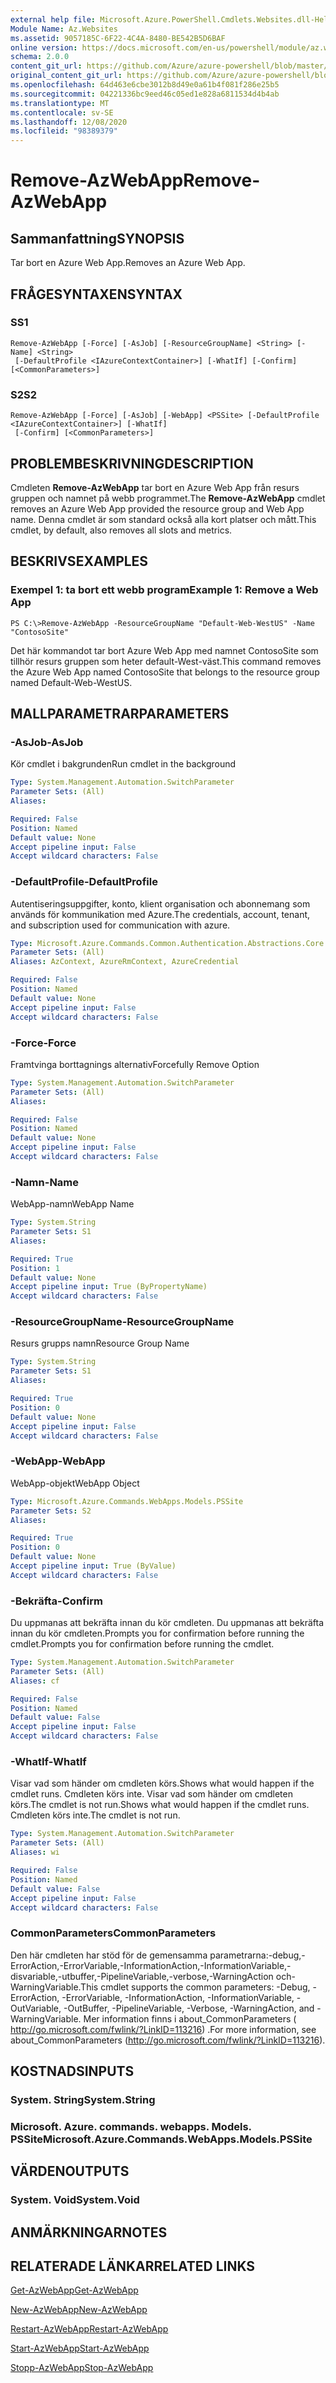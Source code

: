 ```yaml
---
external help file: Microsoft.Azure.PowerShell.Cmdlets.Websites.dll-Help.xml
Module Name: Az.Websites
ms.assetid: 9057185C-6F22-4C4A-8480-BE542B5D6BAF
online version: https://docs.microsoft.com/en-us/powershell/module/az.websites/remove-azwebapp
schema: 2.0.0
content_git_url: https://github.com/Azure/azure-powershell/blob/master/src/Websites/Websites/help/Remove-AzWebApp.md
original_content_git_url: https://github.com/Azure/azure-powershell/blob/master/src/Websites/Websites/help/Remove-AzWebApp.md
ms.openlocfilehash: 64d463e6cbe3012b8d49e0a61b4f081f286e25b5
ms.sourcegitcommit: 04221336bc9eed46c05ed1e828a6811534d4b4ab
ms.translationtype: MT
ms.contentlocale: sv-SE
ms.lasthandoff: 12/08/2020
ms.locfileid: "98389379"
---
```

# <span data-ttu-id="586e5-101">Remove-AzWebApp</span><span class="sxs-lookup"><span data-stu-id="586e5-101">Remove-AzWebApp</span></span>

## <span data-ttu-id="586e5-102">Sammanfattning</span><span class="sxs-lookup"><span data-stu-id="586e5-102">SYNOPSIS</span></span>
<span data-ttu-id="586e5-103">Tar bort en Azure Web App.</span><span class="sxs-lookup"><span data-stu-id="586e5-103">Removes an Azure Web App.</span></span>

## <span data-ttu-id="586e5-104">FRÅGESYNTAXEN</span><span class="sxs-lookup"><span data-stu-id="586e5-104">SYNTAX</span></span>

### <span data-ttu-id="586e5-105">S</span><span class="sxs-lookup"><span data-stu-id="586e5-105">S1</span></span>
```
Remove-AzWebApp [-Force] [-AsJob] [-ResourceGroupName] <String> [-Name] <String>
 [-DefaultProfile <IAzureContextContainer>] [-WhatIf] [-Confirm] [<CommonParameters>]
```

### <span data-ttu-id="586e5-106">S2</span><span class="sxs-lookup"><span data-stu-id="586e5-106">S2</span></span>
```
Remove-AzWebApp [-Force] [-AsJob] [-WebApp] <PSSite> [-DefaultProfile <IAzureContextContainer>] [-WhatIf]
 [-Confirm] [<CommonParameters>]
```

## <span data-ttu-id="586e5-107">PROBLEMBESKRIVNING</span><span class="sxs-lookup"><span data-stu-id="586e5-107">DESCRIPTION</span></span>
<span data-ttu-id="586e5-108">Cmdleten **Remove-AzWebApp** tar bort en Azure Web App från resurs gruppen och namnet på webb programmet.</span><span class="sxs-lookup"><span data-stu-id="586e5-108">The **Remove-AzWebApp** cmdlet removes an Azure Web App provided the resource group and Web App name.</span></span>
<span data-ttu-id="586e5-109">Denna cmdlet är som standard också alla kort platser och mått.</span><span class="sxs-lookup"><span data-stu-id="586e5-109">This cmdlet, by default, also removes all slots and metrics.</span></span>

## <span data-ttu-id="586e5-110">BESKRIVS</span><span class="sxs-lookup"><span data-stu-id="586e5-110">EXAMPLES</span></span>

### <span data-ttu-id="586e5-111">Exempel 1: ta bort ett webb program</span><span class="sxs-lookup"><span data-stu-id="586e5-111">Example 1: Remove a Web App</span></span>
```
PS C:\>Remove-AzWebApp -ResourceGroupName "Default-Web-WestUS" -Name "ContosoSite"
```

<span data-ttu-id="586e5-112">Det här kommandot tar bort Azure Web App med namnet ContosoSite som tillhör resurs gruppen som heter default-West-väst.</span><span class="sxs-lookup"><span data-stu-id="586e5-112">This command removes the Azure Web App named ContosoSite that belongs to the resource group named Default-Web-WestUS.</span></span>

## <span data-ttu-id="586e5-113">MALLPARAMETRAR</span><span class="sxs-lookup"><span data-stu-id="586e5-113">PARAMETERS</span></span>

### <span data-ttu-id="586e5-114">-AsJob</span><span class="sxs-lookup"><span data-stu-id="586e5-114">-AsJob</span></span>
<span data-ttu-id="586e5-115">Kör cmdlet i bakgrunden</span><span class="sxs-lookup"><span data-stu-id="586e5-115">Run cmdlet in the background</span></span>

```yaml
Type: System.Management.Automation.SwitchParameter
Parameter Sets: (All)
Aliases:

Required: False
Position: Named
Default value: None
Accept pipeline input: False
Accept wildcard characters: False
```

### <span data-ttu-id="586e5-116">-DefaultProfile</span><span class="sxs-lookup"><span data-stu-id="586e5-116">-DefaultProfile</span></span>
<span data-ttu-id="586e5-117">Autentiseringsuppgifter, konto, klient organisation och abonnemang som används för kommunikation med Azure.</span><span class="sxs-lookup"><span data-stu-id="586e5-117">The credentials, account, tenant, and subscription used for communication with azure.</span></span>

```yaml
Type: Microsoft.Azure.Commands.Common.Authentication.Abstractions.Core.IAzureContextContainer
Parameter Sets: (All)
Aliases: AzContext, AzureRmContext, AzureCredential

Required: False
Position: Named
Default value: None
Accept pipeline input: False
Accept wildcard characters: False
```

### <span data-ttu-id="586e5-118">-Force</span><span class="sxs-lookup"><span data-stu-id="586e5-118">-Force</span></span>
<span data-ttu-id="586e5-119">Framtvinga borttagnings alternativ</span><span class="sxs-lookup"><span data-stu-id="586e5-119">Forcefully Remove Option</span></span>

```yaml
Type: System.Management.Automation.SwitchParameter
Parameter Sets: (All)
Aliases:

Required: False
Position: Named
Default value: None
Accept pipeline input: False
Accept wildcard characters: False
```

### <span data-ttu-id="586e5-120">-Namn</span><span class="sxs-lookup"><span data-stu-id="586e5-120">-Name</span></span>
<span data-ttu-id="586e5-121">WebApp-namn</span><span class="sxs-lookup"><span data-stu-id="586e5-121">WebApp Name</span></span>

```yaml
Type: System.String
Parameter Sets: S1
Aliases:

Required: True
Position: 1
Default value: None
Accept pipeline input: True (ByPropertyName)
Accept wildcard characters: False
```

### <span data-ttu-id="586e5-122">-ResourceGroupName</span><span class="sxs-lookup"><span data-stu-id="586e5-122">-ResourceGroupName</span></span>
<span data-ttu-id="586e5-123">Resurs grupps namn</span><span class="sxs-lookup"><span data-stu-id="586e5-123">Resource Group Name</span></span>

```yaml
Type: System.String
Parameter Sets: S1
Aliases:

Required: True
Position: 0
Default value: None
Accept pipeline input: False
Accept wildcard characters: False
```

### <span data-ttu-id="586e5-124">-WebApp</span><span class="sxs-lookup"><span data-stu-id="586e5-124">-WebApp</span></span>
<span data-ttu-id="586e5-125">WebApp-objekt</span><span class="sxs-lookup"><span data-stu-id="586e5-125">WebApp Object</span></span>

```yaml
Type: Microsoft.Azure.Commands.WebApps.Models.PSSite
Parameter Sets: S2
Aliases:

Required: True
Position: 0
Default value: None
Accept pipeline input: True (ByValue)
Accept wildcard characters: False
```

### <span data-ttu-id="586e5-126">-Bekräfta</span><span class="sxs-lookup"><span data-stu-id="586e5-126">-Confirm</span></span>
<span data-ttu-id="586e5-127">Du uppmanas att bekräfta innan du kör cmdleten. Du uppmanas att bekräfta innan du kör cmdleten.</span><span class="sxs-lookup"><span data-stu-id="586e5-127">Prompts you for confirmation before running the cmdlet.Prompts you for confirmation before running the cmdlet.</span></span>

```yaml
Type: System.Management.Automation.SwitchParameter
Parameter Sets: (All)
Aliases: cf

Required: False
Position: Named
Default value: False
Accept pipeline input: False
Accept wildcard characters: False
```

### <span data-ttu-id="586e5-128">-WhatIf</span><span class="sxs-lookup"><span data-stu-id="586e5-128">-WhatIf</span></span>
<span data-ttu-id="586e5-129">Visar vad som händer om cmdleten körs.</span><span class="sxs-lookup"><span data-stu-id="586e5-129">Shows what would happen if the cmdlet runs.</span></span>
<span data-ttu-id="586e5-130">Cmdleten körs inte. Visar vad som händer om cmdleten körs.</span><span class="sxs-lookup"><span data-stu-id="586e5-130">The cmdlet is not run.Shows what would happen if the cmdlet runs.</span></span>
<span data-ttu-id="586e5-131">Cmdleten körs inte.</span><span class="sxs-lookup"><span data-stu-id="586e5-131">The cmdlet is not run.</span></span>

```yaml
Type: System.Management.Automation.SwitchParameter
Parameter Sets: (All)
Aliases: wi

Required: False
Position: Named
Default value: False
Accept pipeline input: False
Accept wildcard characters: False
```

### <span data-ttu-id="586e5-132">CommonParameters</span><span class="sxs-lookup"><span data-stu-id="586e5-132">CommonParameters</span></span>
<span data-ttu-id="586e5-133">Den här cmdleten har stöd för de gemensamma parametrarna:-debug,-ErrorAction,-ErrorVariable,-InformationAction,-InformationVariable,-disvariable,-utbuffer,-PipelineVariable,-verbose,-WarningAction och-WarningVariable.</span><span class="sxs-lookup"><span data-stu-id="586e5-133">This cmdlet supports the common parameters: -Debug, -ErrorAction, -ErrorVariable, -InformationAction, -InformationVariable, -OutVariable, -OutBuffer, -PipelineVariable, -Verbose, -WarningAction, and -WarningVariable.</span></span> <span data-ttu-id="586e5-134">Mer information finns i about_CommonParameters ( http://go.microsoft.com/fwlink/?LinkID=113216) .</span><span class="sxs-lookup"><span data-stu-id="586e5-134">For more information, see about_CommonParameters (http://go.microsoft.com/fwlink/?LinkID=113216).</span></span>

## <span data-ttu-id="586e5-135">KOSTNADS</span><span class="sxs-lookup"><span data-stu-id="586e5-135">INPUTS</span></span>

### <span data-ttu-id="586e5-136">System. String</span><span class="sxs-lookup"><span data-stu-id="586e5-136">System.String</span></span>

### <span data-ttu-id="586e5-137">Microsoft. Azure. commands. webapps. Models. PSSite</span><span class="sxs-lookup"><span data-stu-id="586e5-137">Microsoft.Azure.Commands.WebApps.Models.PSSite</span></span>

## <span data-ttu-id="586e5-138">VÄRDEN</span><span class="sxs-lookup"><span data-stu-id="586e5-138">OUTPUTS</span></span>

### <span data-ttu-id="586e5-139">System. Void</span><span class="sxs-lookup"><span data-stu-id="586e5-139">System.Void</span></span>

## <span data-ttu-id="586e5-140">ANMÄRKNINGAR</span><span class="sxs-lookup"><span data-stu-id="586e5-140">NOTES</span></span>

## <span data-ttu-id="586e5-141">RELATERADE LÄNKAR</span><span class="sxs-lookup"><span data-stu-id="586e5-141">RELATED LINKS</span></span>

[<span data-ttu-id="586e5-142">Get-AzWebApp</span><span class="sxs-lookup"><span data-stu-id="586e5-142">Get-AzWebApp</span></span>](./Get-AzWebApp.md)

[<span data-ttu-id="586e5-143">New-AzWebApp</span><span class="sxs-lookup"><span data-stu-id="586e5-143">New-AzWebApp</span></span>](./New-AzWebApp.md)

[<span data-ttu-id="586e5-144">Restart-AzWebApp</span><span class="sxs-lookup"><span data-stu-id="586e5-144">Restart-AzWebApp</span></span>](./Restart-AzWebApp.md)

[<span data-ttu-id="586e5-145">Start-AzWebApp</span><span class="sxs-lookup"><span data-stu-id="586e5-145">Start-AzWebApp</span></span>](./Start-AzWebApp.md)

[<span data-ttu-id="586e5-146">Stopp-AzWebApp</span><span class="sxs-lookup"><span data-stu-id="586e5-146">Stop-AzWebApp</span></span>](./Stop-AzWebApp.md)


